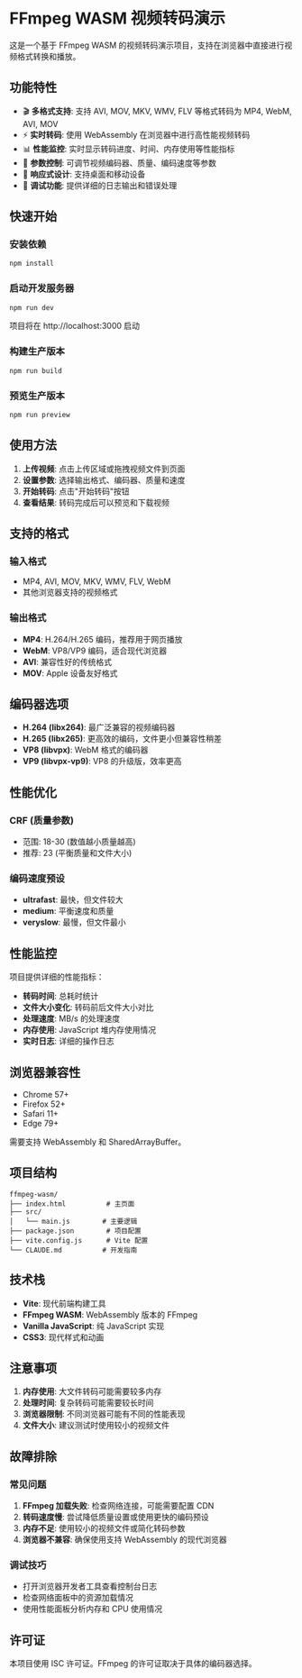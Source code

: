 # FFmpeg WASM 视频转码演示

这是一个基于 FFmpeg WASM 的视频转码演示项目，支持在浏览器中直接进行视频格式转换和播放。

## 功能特性

- 🎬 **多格式支持**: 支持 AVI, MOV, MKV, WMV, FLV 等格式转码为 MP4, WebM, AVI, MOV
- ⚡ **实时转码**: 使用 WebAssembly 在浏览器中进行高性能视频转码
- 📊 **性能监控**: 实时显示转码进度、时间、内存使用等性能指标
- 🎯 **参数控制**: 可调节视频编码器、质量、编码速度等参数
- 📱 **响应式设计**: 支持桌面和移动设备
- 🔧 **调试功能**: 提供详细的日志输出和错误处理

## 快速开始

### 安装依赖

```bash
npm install
```

### 启动开发服务器

```bash
npm run dev
```

项目将在 http://localhost:3000 启动

### 构建生产版本

```bash
npm run build
```

### 预览生产版本

```bash
npm run preview
```

## 使用方法

1. **上传视频**: 点击上传区域或拖拽视频文件到页面
2. **设置参数**: 选择输出格式、编码器、质量和速度
3. **开始转码**: 点击"开始转码"按钮
4. **查看结果**: 转码完成后可以预览和下载视频

## 支持的格式

### 输入格式
- MP4, AVI, MOV, MKV, WMV, FLV, WebM
- 其他浏览器支持的视频格式

### 输出格式
- **MP4**: H.264/H.265 编码，推荐用于网页播放
- **WebM**: VP8/VP9 编码，适合现代浏览器
- **AVI**: 兼容性好的传统格式
- **MOV**: Apple 设备友好格式

## 编码器选项

- **H.264 (libx264)**: 最广泛兼容的视频编码器
- **H.265 (libx265)**: 更高效的编码，文件更小但兼容性稍差
- **VP8 (libvpx)**: WebM 格式的编码器
- **VP9 (libvpx-vp9)**: VP8 的升级版，效率更高

## 性能优化

### CRF (质量参数)
- 范围: 18-30 (数值越小质量越高)
- 推荐: 23 (平衡质量和文件大小)

### 编码速度预设
- **ultrafast**: 最快，但文件较大
- **medium**: 平衡速度和质量
- **veryslow**: 最慢，但文件最小

## 性能监控

项目提供详细的性能指标：
- **转码时间**: 总耗时统计
- **文件大小变化**: 转码前后文件大小对比
- **处理速度**: MB/s 的处理速度
- **内存使用**: JavaScript 堆内存使用情况
- **实时日志**: 详细的操作日志

## 浏览器兼容性

- Chrome 57+
- Firefox 52+
- Safari 11+
- Edge 79+

需要支持 WebAssembly 和 SharedArrayBuffer。

## 项目结构

```
ffmpeg-wasm/
├── index.html          # 主页面
├── src/
│   └── main.js        # 主要逻辑
├── package.json        # 项目配置
├── vite.config.js      # Vite 配置
└── CLAUDE.md          # 开发指南
```

## 技术栈

- **Vite**: 现代前端构建工具
- **FFmpeg WASM**: WebAssembly 版本的 FFmpeg
- **Vanilla JavaScript**: 纯 JavaScript 实现
- **CSS3**: 现代样式和动画

## 注意事项

1. **内存使用**: 大文件转码可能需要较多内存
2. **处理时间**: 复杂转码可能需要较长时间
3. **浏览器限制**: 不同浏览器可能有不同的性能表现
4. **文件大小**: 建议测试时使用较小的视频文件

## 故障排除

### 常见问题

1. **FFmpeg 加载失败**: 检查网络连接，可能需要配置 CDN
2. **转码速度慢**: 尝试降低质量设置或使用更快的编码预设
3. **内存不足**: 使用较小的视频文件或简化转码参数
4. **浏览器不兼容**: 确保使用支持 WebAssembly 的现代浏览器

### 调试技巧

- 打开浏览器开发者工具查看控制台日志
- 检查网络面板中的资源加载情况
- 使用性能面板分析内存和 CPU 使用情况

## 许可证

本项目使用 ISC 许可证。FFmpeg 的许可证取决于具体的编码器选择。